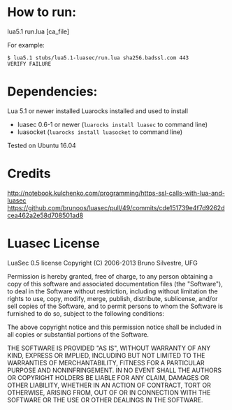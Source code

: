 
# How to run:

lua5.1 run.lua <url> <port> [ca_file]

For example:

```
$ lua5.1 stubs/lua5.1-luasec/run.lua sha256.badssl.com 443
VERIFY FAILURE
```

# Dependencies:

Lua 5.1 or newer installed
Luarocks installed and used to install
* luasec 0.6-1 or newer (`luarocks install luasec` to command line)
* luasocket (`luarocks install luasocket` to command line)

Tested on Ubuntu 16.04

# Credits

http://notebook.kulchenko.com/programming/https-ssl-calls-with-lua-and-luasec
https://github.com/brunoos/luasec/pull/49/commits/cde151739e4f7d9262dcea462a2e58d708501ad8

# Luasec License

LuaSec 0.5 license
Copyright (C) 2006-2013 Bruno Silvestre, UFG

Permission is hereby granted, free  of charge, to any person obtaining
a  copy  of this  software  and  associated  documentation files  (the
"Software"), to  deal in  the Software without  restriction, including
without limitation  the rights to  use, copy, modify,  merge, publish,
distribute,  sublicense, and/or sell  copies of  the Software,  and to
permit persons to whom the Software  is furnished to do so, subject to
the following conditions:

The  above  copyright  notice  and  this permission  notice  shall  be
included in all copies or substantial portions of the Software.

THE  SOFTWARE IS  PROVIDED  "AS  IS", WITHOUT  WARRANTY  OF ANY  KIND,
EXPRESS OR  IMPLIED, INCLUDING  BUT NOT LIMITED  TO THE  WARRANTIES OF
MERCHANTABILITY,    FITNESS    FOR    A   PARTICULAR    PURPOSE    AND
NONINFRINGEMENT. IN NO EVENT SHALL THE AUTHORS OR COPYRIGHT HOLDERS BE
LIABLE FOR ANY CLAIM, DAMAGES OR OTHER LIABILITY, WHETHER IN AN ACTION
OF CONTRACT, TORT OR OTHERWISE,  ARISING FROM, OUT OF OR IN CONNECTION
WITH THE SOFTWARE OR THE USE OR OTHER DEALINGS IN THE SOFTWARE.
